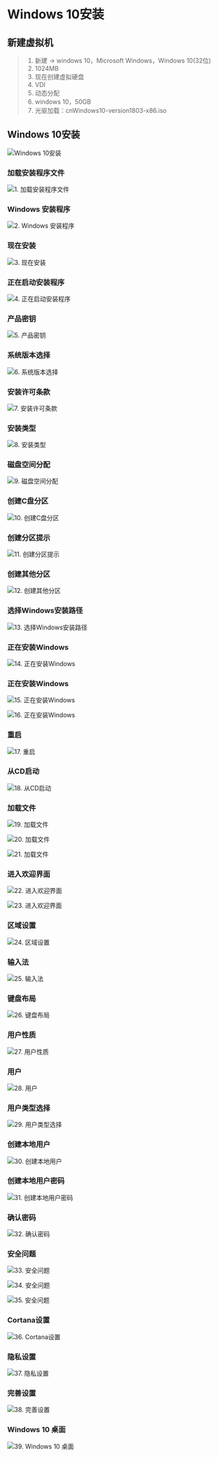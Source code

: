 # Windows 10安装

## 新建虚拟机
> 1. 新建 -> windows 10，Microsoft Windows，Windows 10(32位)
> 2. 1024MB
> 3. 现在创建虚拟硬盘
> 4. VDI
> 5. 动态分配
> 6. windows 10，50GB
> 7. 光驱加载：cnWindows10-version1803-x86.iso

## Windows 10安装
![Windows 10安装](http://wintutorial-1254400168.cossh.myqcloud.com/install/windows10/win10.gif)

### 加载安装程序文件
![1. 加载安装程序文件](http://wintutorial-1254400168.cossh.myqcloud.com/install/windows10/1.png)

### Windows 安装程序
![2. Windows 安装程序](http://wintutorial-1254400168.cossh.myqcloud.com/install/windows10/2.png)

### 现在安装
![3. 现在安装](http://wintutorial-1254400168.cossh.myqcloud.com/install/windows10/3.png)

### 正在启动安装程序
![4. 正在启动安装程序](http://wintutorial-1254400168.cossh.myqcloud.com/install/windows10/4.png)

### 产品密钥
![5. 产品密钥](http://wintutorial-1254400168.cossh.myqcloud.com/install/windows10/5.png)

### 系统版本选择
![6. 系统版本选择](http://wintutorial-1254400168.cossh.myqcloud.com/install/windows10/6.png)

### 安装许可条款
![7. 安装许可条款](http://wintutorial-1254400168.cossh.myqcloud.com/install/windows10/7.png)

### 安装类型
![8. 安装类型](http://wintutorial-1254400168.cossh.myqcloud.com/install/windows10/8.png)

### 磁盘空间分配
![9. 磁盘空间分配](http://wintutorial-1254400168.cossh.myqcloud.com/install/windows10/9.png)

### 创建C盘分区
![10. 创建C盘分区](http://wintutorial-1254400168.cossh.myqcloud.com/install/windows10/10.png)

### 创建分区提示
![11. 创建分区提示](http://wintutorial-1254400168.cossh.myqcloud.com/install/windows10/11.png)

### 创建其他分区
![12. 创建其他分区](http://wintutorial-1254400168.cossh.myqcloud.com/install/windows10/12.png)

### 选择Windows安装路径
![13. 选择Windows安装路径](http://wintutorial-1254400168.cossh.myqcloud.com/install/windows10/13.png)

### 正在安装Windows
![14. 正在安装Windows](http://wintutorial-1254400168.cossh.myqcloud.com/install/windows10/14.png)

### 正在安装Windows
![15. 正在安装Windows](http://wintutorial-1254400168.cossh.myqcloud.com/install/windows10/15.png)

![16. 正在安装Windows](http://wintutorial-1254400168.cossh.myqcloud.com/install/windows10/16.png)

### 重启
![17. 重启](http://wintutorial-1254400168.cossh.myqcloud.com/install/windows10/17.png)

### 从CD启动
![18. 从CD启动](http://wintutorial-1254400168.cossh.myqcloud.com/install/windows10/18.png)

### 加载文件
![19. 加载文件](http://wintutorial-1254400168.cossh.myqcloud.com/install/windows10/19.png)

![20. 加载文件](http://wintutorial-1254400168.cossh.myqcloud.com/install/windows10/20.png)

![21. 加载文件](http://wintutorial-1254400168.cossh.myqcloud.com/install/windows10/21.png)

### 进入欢迎界面
![22. 进入欢迎界面](http://wintutorial-1254400168.cossh.myqcloud.com/install/windows10/22.png)

![23. 进入欢迎界面](http://wintutorial-1254400168.cossh.myqcloud.com/install/windows10/23.png)

### 区域设置
![24. 区域设置](http://wintutorial-1254400168.cossh.myqcloud.com/install/windows10/24.png)

### 输入法
![25. 输入法](http://wintutorial-1254400168.cossh.myqcloud.com/install/windows10/25.png)

### 键盘布局
![26. 键盘布局](http://wintutorial-1254400168.cossh.myqcloud.com/install/windows10/26.png)

### 用户性质
![27. 用户性质](http://wintutorial-1254400168.cossh.myqcloud.com/install/windows10/27.png)

### 用户
![28. 用户](http://wintutorial-1254400168.cossh.myqcloud.com/install/windows10/28.png)

### 用户类型选择
![29. 用户类型选择](http://wintutorial-1254400168.cossh.myqcloud.com/install/windows10/29.png)

### 创建本地用户
![30. 创建本地用户](http://wintutorial-1254400168.cossh.myqcloud.com/install/windows10/30.png)

### 创建本地用户密码
![31. 创建本地用户密码](http://wintutorial-1254400168.cossh.myqcloud.com/install/windows10/31.png)

### 确认密码
![32. 确认密码](http://wintutorial-1254400168.cossh.myqcloud.com/install/windows10/32.png)

### 安全问题
![33. 安全问题](http://wintutorial-1254400168.cossh.myqcloud.com/install/windows10/33.png)

![34. 安全问题](http://wintutorial-1254400168.cossh.myqcloud.com/install/windows10/34.png)

![35. 安全问题](http://wintutorial-1254400168.cossh.myqcloud.com/install/windows10/35.png)

### Cortana设置
![36. Cortana设置](http://wintutorial-1254400168.cossh.myqcloud.com/install/windows10/36.png)

### 隐私设置
![37. 隐私设置](http://wintutorial-1254400168.cossh.myqcloud.com/install/windows10/37.png)

### 完善设置
![38. 完善设置](http://wintutorial-1254400168.cossh.myqcloud.com/install/windows10/38.png)

### Windows 10 桌面
![39. Windows 10 桌面](http://wintutorial-1254400168.cossh.myqcloud.com/install/windows10/39.png)
